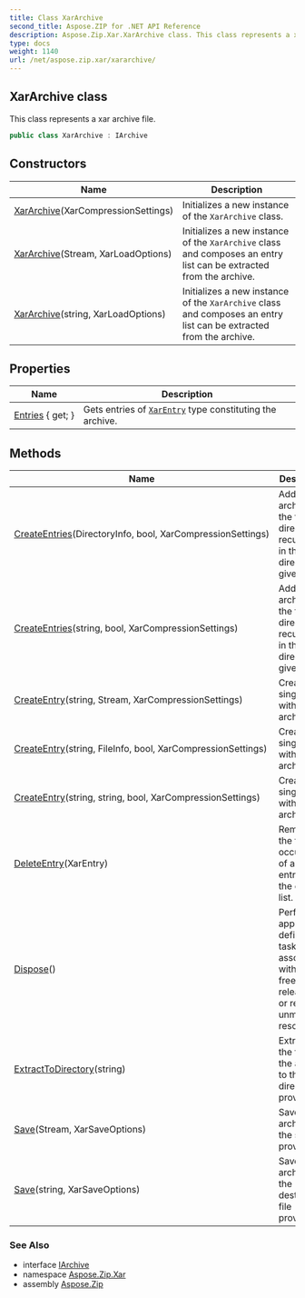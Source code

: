 ```yaml
---
title: Class XarArchive
second_title: Aspose.ZIP for .NET API Reference
description: Aspose.Zip.Xar.XarArchive class. This class represents a xar archive file
type: docs
weight: 1140
url: /net/aspose.zip.xar/xararchive/
---
```

## XarArchive class

This class represents a xar archive file.

```csharp
public class XarArchive : IArchive
```

## Constructors

| Name | Description |
| --- | --- |
| [XarArchive](xararchive/#constructor)(XarCompressionSettings) | Initializes a new instance of the `XarArchive` class. |
| [XarArchive](xararchive/#constructor_1)(Stream, XarLoadOptions) | Initializes a new instance of the `XarArchive` class and composes an entry list can be extracted from the archive. |
| [XarArchive](xararchive/#constructor_2)(string, XarLoadOptions) | Initializes a new instance of the `XarArchive` class and composes an entry list can be extracted from the archive. |

## Properties

| Name | Description |
| --- | --- |
| [Entries](../../aspose.zip.xar/xararchive/entries/) { get; } | Gets entries of [`XarEntry`](../xarentry/) type constituting the archive. |

## Methods

| Name | Description |
| --- | --- |
| [CreateEntries](../../aspose.zip.xar/xararchive/createentries/#createentries)(DirectoryInfo, bool, XarCompressionSettings) | Adds to the archive all the files and directories recursively in the directory given. |
| [CreateEntries](../../aspose.zip.xar/xararchive/createentries/#createentries_1)(string, bool, XarCompressionSettings) | Adds to the archive all the files and directories recursively in the directory given. |
| [CreateEntry](../../aspose.zip.xar/xararchive/createentry/#createentry_1)(string, Stream, XarCompressionSettings) | Create a single entry within the archive. |
| [CreateEntry](../../aspose.zip.xar/xararchive/createentry/#createentry)(string, FileInfo, bool, XarCompressionSettings) | Create a single entry within the archive. |
| [CreateEntry](../../aspose.zip.xar/xararchive/createentry/#createentry_2)(string, string, bool, XarCompressionSettings) | Create a single entry within the archive. |
| [DeleteEntry](../../aspose.zip.xar/xararchive/deleteentry/)(XarEntry) | Removes the first occurrence of a specific entry from the entry list. |
| [Dispose](../../aspose.zip.xar/xararchive/dispose/)() | Performs application-defined tasks associated with freeing, releasing, or resetting unmanaged resources. |
| [ExtractToDirectory](../../aspose.zip.xar/xararchive/extracttodirectory/)(string) | Extracts all the files in the archive to the directory provided. |
| [Save](../../aspose.zip.xar/xararchive/save/#save)(Stream, XarSaveOptions) | Saves archive to the stream provided. |
| [Save](../../aspose.zip.xar/xararchive/save/#save_1)(string, XarSaveOptions) | Saves archive to the destination file provided. |

### See Also

* interface [IArchive](../../aspose.zip/iarchive/)
* namespace [Aspose.Zip.Xar](../../aspose.zip.xar/)
* assembly [Aspose.Zip](../../)



